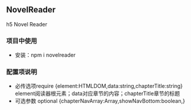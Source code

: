 ## NovelReader
h5 Novel Reader
### 项目中使用
- 安装：npm i novelreader 
### 配置项说明
- 必传选项require
{element:HTMLDOM,data:string,chapterTitle:string}
 element阅读器根元素；data对应章节的内容；chapterTitle章节的标题
- 可选参数 optional
 {chapterNavArray:Array,showNavBottom:boolean,}
 

 